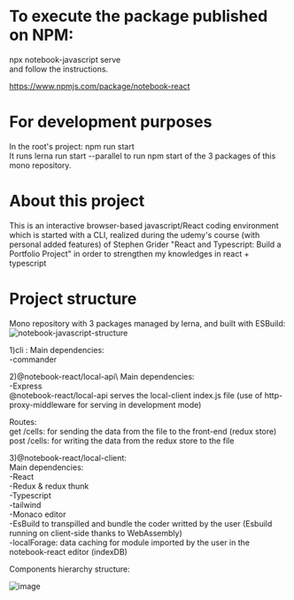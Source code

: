 
#	To execute the package published on NPM:  
npx notebook-javascript serve\
and follow the instructions.

https://www.npmjs.com/package/notebook-react

# For development purposes
In the root's project: npm run start \
It runs lerna run start --parallel to run npm start of the 3 packages of this mono repository.

#	About this project
This is an interactive browser-based javascript/React coding environment which is started with a CLI, realized during the udemy's course (with personal added features) of Stephen Grider "React and Typescript: Build a Portfolio Project" in order to strengthen my knowledges in react + typescript

#	Project structure
Mono repository with 3 packages managed by lerna, and built with ESBuild:
![notebook-javascript-structure](https://user-images.githubusercontent.com/29450511/206386678-0142de25-13e1-4c00-9f6c-59f9e0af257e.jpg)

1)cli : 
Main dependencies:\
	-commander

2)@notebook-react/local-api\ 
Main dependencies:\
	-Express\
@notebook-react/local-api serves the local-client index.js file (use of http-proxy-middleware for serving in development mode)

Routes:\
get /cells: for sending the data from the file to the front-end (redux store)\
post /cells: for writing the data from the redux store to the file


3)@notebook-react/local-client:\
Main dependencies:\
	-React\
	-Redux & redux thunk\
	-Typescript\
	-tailwind\
	-Monaco editor\
	-EsBuild to transpilled and bundle the coder writted by the user (Esbuild running on client-side thanks to WebAssembly)\
	-localForage: data caching for module imported by the user in the notebook-react editor (indexDB)

Components hierarchy structure:

![image](https://user-images.githubusercontent.com/29450511/206390454-c3413c26-298f-47f3-8b2c-d8582a26cf8f.png)

		
	


